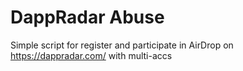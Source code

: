 # DappRadar Abuse
 Simple script for register and participate in AirDrop on https://dappradar.com/ with multi-accs
